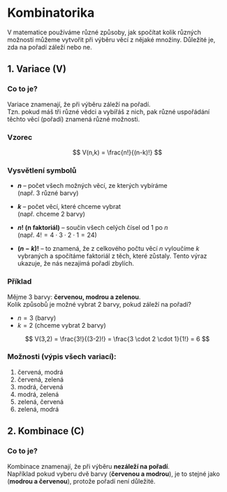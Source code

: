 # Kombinatorika

V matematice používáme různé způsoby, jak spočítat kolik různých možností můžeme vytvořit při výběru věcí z nějaké množiny. Důležité je, zda na pořadí záleží nebo ne.

## 1. Variace (V)

### Co to je?

Variace znamenají, že při výběru záleží na pořadí.  
Tzn. pokud máš tři různé vědci a vybířáš z nich, pak různé uspořádání těchto věcí (pořadí) znamená různé možnosti.

### Vzorec
$$
V(n,k) = \frac{n!}{(n-k)!}
$$

### Vysvětlení symbolů
- **$n$** – počet všech možných věcí, ze kterých vybíráme  
  (např. 3 různé barvy)  

- **$k$** – počet věcí, které chceme vybrat  
  (např. chceme 2 barvy)  

- **$n!$ (n faktoriál)** – součin všech celých čísel od 1 po $n$  
  (např. $4! = 4 \cdot 3 \cdot 2 \cdot 1 = 24$)  

- **$(n-k)!$** – to znamená, že z celkového počtu věcí $n$ vyloučíme $k$ vybraných a spočítáme faktoriál z těch, které zůstaly. Tento výraz ukazuje, že nás nezajimá pořadí zbylích.

### Příklad

Mějme 3 barvy: **červenou, modrou a zelenou**.  
Kolik způsobů je možné vybrat 2 barvy, pokud záleží na pořadí?

- $n = 3$ (barvy)  
- $k = 2$ (chceme vybrat 2 barvy)

$$
V(3,2) = \frac{3!}{(3-2)!} = \frac{3 \cdot 2 \cdot 1}{1!} = 6
$$

### Možnosti (výpis všech variací):
1. červená, modrá  
2. červená, zelená  
3. modrá, červená  
4. modrá, zelená  
5. zelená, červená  
6. zelená, modrá

## 2. Kombinace (C)

### Co to je?

Kombinace znamenají, že při výběru **nezáleží na pořadí**.  
Například pokud vyberu dvě barvy (**červenou a modrou**), je to stejné jako (**modrou a červenou**), protože pořadí není důležité.